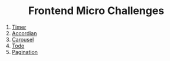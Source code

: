 <div align="center">
  <h1>Frontend Micro Challenges</h1>
</div>


1. [Timer](https://reactjs-component.herokuapp.com/timer)
2. [Accordian](https://reactjs-component.herokuapp.com/accordian)
3. [Carousel](https://reactjs-component.herokuapp.com/Carousel)
4. [Todo](https://reactjs-component.herokuapp.com/todo)
5. [Pagination](https://reactjs-component.herokuapp.com/posts)
